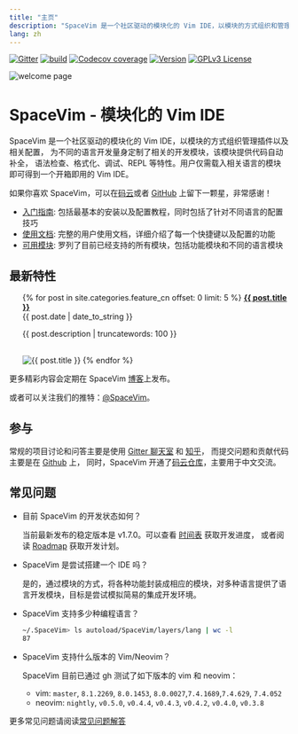 ```yaml
---
title: "主页"
description: "SpaceVim 是一个社区驱动的模块化的 Vim IDE，以模块的方式组织和管理插件，提高 Vim 环境配置效率。"
lang: zh
---
```


[![Gitter](https://img.shields.io/gitter/room/SpaceVim/SpaceVim?color=%2364CEAA)](https://gitter.im/SpaceVim/cn)
[![build](https://github.com/SpaceVim/SpaceVim/workflows/build/badge.svg)](https://github.com/SpaceVim/SpaceVim/actions?query=workflow%3Abuild)
[![Codecov coverage](https://img.shields.io/codecov/c/github/SpaceVim/SpaceVim.svg)](https://codecov.io/gh/SpaceVim/SpaceVim)
[![Version](https://img.shields.io/badge/version-1.8.0--dev-8700FF.svg)](https://github.com/SpaceVim/SpaceVim/releases)
[![GPLv3 License](https://img.shields.io/badge/license-GPLv3-blue.svg)](https://github.com/SpaceVim/SpaceVim/blob/master/LICENSE)

![welcome page](https://user-images.githubusercontent.com/13142418/121829909-64cb5380-ccf6-11eb-9d5a-f576fa63e69c.png)

# SpaceVim - 模块化的 Vim IDE

SpaceVim 是一个社区驱动的模块化的 Vim IDE，以模块的方式组织管理插件以及相关配置，
为不同的语言开发量身定制了相关的开发模块，该模块提供代码自动补全，
语法检查、格式化、调试、REPL 等特性。用户仅需载入相关语言的模块即可得到一个开箱即用的 Vim IDE。

如果你喜欢 SpaceVim，可以在[码云](https://gitee.com/spacevim/SpaceVim)或者
[GitHub](https://github.com/SpaceVim/SpaceVim/) 上留下一颗星，非常感谢！

- [入门指南](quick-start-guide/): 包括最基本的安装以及配置教程，同时包括了针对不同语言的配置技巧
- [使用文档](documentation/): 完整的用户使用文档，详细介绍了每一个快捷键以及配置的功能
- [可用模块](layers/): 罗列了目前已经支持的所有模块，包括功能模块和不同的语言模块

## 最新特性

<ul>
    {% for post in site.categories.feature_cn offset: 0 limit: 5  %}
               <strong><a href="{{ post.url }}">{{ post.title }}</a></strong>
               <br>
               <span class="post-date">{{ post.date | date_to_string }}</span>
               <p>{{ post.description | truncatewords: 100 }}</p>
               <br>
               <img alt="{{ post.title }}" src="{{ post.image }}">
    {% endfor %}
</ul>

更多精彩内容会定期在 SpaceVim [博客](blog/)上发布。

或者可以关注我们的推特：[@SpaceVim](https://twitter.com/SpaceVim)。

## 参与

常规的项目讨论和问答主要是使用 [Gitter 聊天室](https://gitter.im/SpaceVim/cn) 和 [知乎](https://www.zhihu.com/topic/20168681/hot)，
而提交问题和贡献代码主要是在 [Github](https://github.com/SpaceVim/SpaceVim) 上，
同时，SpaceVim 开通了[码云仓库](https://gitee.com/spacevim/SpaceVim)，主要用于中文交流。

## 常见问题

- 目前 SpaceVim 的开发状态如何？

  当前最新发布的稳定版本是 v1.7.0。可以查看 [时间表](https://github.com/SpaceVim/SpaceVim/milestones) 获取开发进度，
  或者阅读 [Roadmap](roadmap/) 获取开发计划。

- SpaceVim 是尝试搭建一个 IDE 吗？

  是的，通过模块的方式，将各种功能封装成相应的模块，对多种语言提供了语言开发模块，目标是尝试模拟简易的集成开发环境。

- SpaceVim 支持多少种编程语言？

  ```sh
  ~/.SpaceVim> ls autoload/SpaceVim/layers/lang | wc -l
  87
  ```

- SpaceVim 支持什么版本的 Vim/Neovim？

  SpaceVim 目前已通过 gh 测试了如下版本的 vim 和 neovim：

  - vim: `master`, `8.1.2269`, `8.0.1453`, `8.0.0027`,`7.4.1689`,`7.4.629`, `7.4.052`
  - neovim: `nightly`, `v0.5.0`, `v0.4.4`, `v0.4.3`, `v0.4.2`, `v0.4.0`, `v0.3.8`

更多常见问题请阅读[常见问题解答](faq/)

<!-- vim:set nowrap: -->
